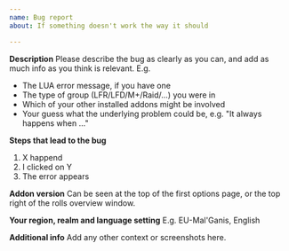 ```yaml
---
name: Bug report
about: If something doesn't work the way it should

---
```


**Description**
Please describe the bug as clearly as you can, and add as much info as you think is relevant. E.g.
- The LUA error message, if you have one
- The type of group (LFR/LFD/M+/Raid/...) you were in
- Which of your other installed addons might be involved
- Your guess what the underlying problem could be, e.g. "It always happens when ..."

**Steps that lead to the bug**
1. X happend
2. I clicked on Y
3. The error appears

**Addon version**
Can be seen at the top of the first options page, or the top right of the rolls overview window.

**Your region, realm and language setting**
E.g. EU-Mal'Ganis, English

**Additional info**
Add any other context or screenshots here.

